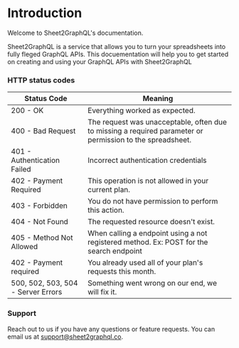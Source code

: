 # Introduction

Welcome to Sheet2GraphQL's documentation.

Sheet2GraphQL is a service that allows you to turn your spreadsheets into fully fleged GraphQL APIs. This docuementation will help you to get started on creating and using your GraphQL APIs with Sheet2GraphQL

### HTTP status codes

Status Code | Meaning
---------- | -------
200 - OK   | Everything worked as expected.
400 - Bad Request | The request was unacceptable, often due to missing a required parameter or permission to the spreadsheet.
401 - Authentication Failed	| Incorrect authentication credentials
402 - Payment Required	| This operation is not allowed in your current plan.
403 - Forbidden	| You do not have permission to perform this action.
404 - Not Found	| The requested resource doesn't exist.
405 - Method Not Allowed |	When calling a endpoint using a not registered method. Ex: POST for the search endpoint
402 - Payment required |	You already used all of your plan's requests this month.
500, 502, 503, 504 - Server Errors	| Something went wrong on our end, we will fix it.

### Support

Reach out to us if you have any questions or feature requests. You can email us at support@sheet2graphql.co.
